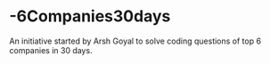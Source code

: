# -6Companies30days
An initiative started by Arsh Goyal to solve coding questions of top 6 companies in 30 days.
